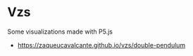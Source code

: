 # Vzs

Some visualizations made with P5.js

- https://zaqueucavalcante.github.io/vzs/double-pendulum
